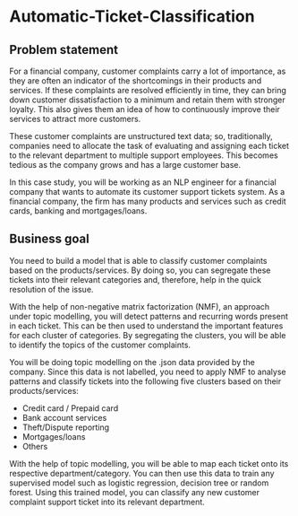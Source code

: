 # Automatic-Ticket-Classification

## Problem statement

For a financial company, customer complaints carry a lot of importance, as they are often an indicator of the shortcomings in their products and services. If these complaints are resolved efficiently in time, they can bring down customer dissatisfaction to a minimum and retain them with stronger loyalty. This also gives them an idea of how to continuously improve their services to attract more customers. 

 

These customer complaints are unstructured text data; so, traditionally, companies need to allocate the task of evaluating and assigning each ticket to the relevant department to multiple support employees. This becomes tedious as the company grows and has a large customer base.

 

In this case study, you will be working as an NLP engineer for a financial company that wants to automate its customer support tickets system. As a financial company, the firm has many products and services such as credit cards, banking and mortgages/loans. 

 


## Business goal
You need to build a model that is able to classify customer complaints based on the products/services. By doing so, you can segregate these tickets into their relevant categories and, therefore, help in the quick resolution of the issue.

 

With the help of non-negative matrix factorization (NMF), an approach under topic modelling, you will detect patterns and recurring words present in each ticket. This can be then used to understand the important features for each cluster of categories. By segregating the clusters, you will be able to identify the topics of the customer complaints. 

 

You will be doing topic modelling on the .json data provided by the company. Since this data is not labelled, you need to apply NMF to analyse patterns and classify tickets into the following five clusters based on their products/services:

- Credit card / Prepaid card
- Bank account services
- Theft/Dispute reporting
- Mortgages/loans
- Others 

With the help of topic modelling, you will be able to map each ticket onto its respective department/category. You can then use this data to train any supervised model such as logistic regression, decision tree or random forest. Using this trained model, you can classify any new customer complaint support ticket into its relevant department.